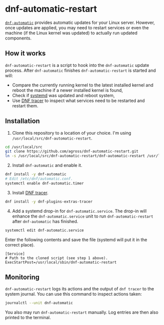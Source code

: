 # dnf-automatic-restart

[`dnf-automatic`](http://dnf.readthedocs.io/en/latest/automatic.html ) provides automatic updates for your Linux server. However, once updates are applied, you may need to restart services or even the machine (if the Linux kernel was updated) to actually run updated components.

## How it works

`dnf-automatic-restart` is a script to hook into the `dnf-automatic` update process. After `dnf-automatic` finishes `dnf-automatic-restart` is started and will:

* Compare the currently running kernel to the latest installed kernel and reboot the machine if a newer installed kernel is found,
* Check if [systemd](https://www.freedesktop.org/wiki/Software/systemd/) was updated and reboot system,
* Use [DNF tracer](http://dnf-plugins-extras.readthedocs.io/en/latest/tracer.html) to inspect what services need to be restarted and restart them.

## Installation

1. Clone this repository to a location of your choice. I'm using `/usr/local/src/dnf-automatic-restart`.

  ```sh
  cd /usr/local/src
  git clone https://github.com/agross/dnf-automatic-restart.git
  ln -s /usr/local/src/dnf-automatic-restart/dnf-automatic-restart /usr/local/sbin/dnf-automatic-restart
  ```

2. Install `dnf-automatic` and enable it.

  ```sh
  dnf install -y dnf-automatic
  # Edit /etc/dnf/automatic.conf.
  systemctl enable dnf-automatic.timer
  ```

3. Install [DNF tracer](http://dnf-plugins-extras.readthedocs.io/en/latest/tracer.html).

  ```sh
  dnf install -y dnf-plugins-extras-tracer
  ```

4. Add a systemd drop-in for `dnf-automatic.service`. The drop-in will enhance the `dnf-automatic.service` unit to run `dnf-automatic-restart` after `dnf-automatic` has finished.

  ```sh
  systemctl edit dnf-automatic.service
  ```

  Enter the following contents and save the file (systemd will put it in the correct place).

  ```
  [Service]
  # Path to the cloned script (see step 1 above).
  ExecStartPost=/usr/local/sbin/dnf-automatic-restart
  ```

## Monitoring

`dnf-automatic-restart` logs its actions and the output of `dnf tracer` to the system journal. You can use this command to inspect actions taken:

```sh
journalctl --unit dnf-automatic
```

You also may run `dnf-automatic-restart` manually. Log entries are then also printed to the terminal.
